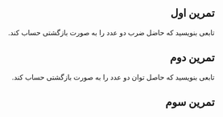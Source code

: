 ## <div dir="rtl">تمرین اول</div>

<div dir="rtl">تابعی بنویسید که حاضل ضرب دو عدد را به صورت بازگشتی حساب کند.<div dir="rtl">


## <div dir="rtl">تمرین دوم</div>

<div dir="rtl">تابعی بنویسید که حاصل توان دو عدد را به صورت بازگشتی حساب کند.<div dir="rtl">

## <div dir="rtl">تمرین سوم</div>

